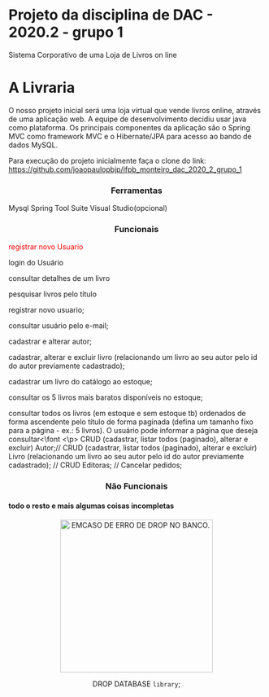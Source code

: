 # Projeto da disciplina de DAC - 2020.2 - grupo 1
Sistema Corporativo de uma Loja de Livros on line

A Livraria
=============

O nosso projeto inicial será uma loja virtual que vende livros online, através de uma aplicação web. A equipe de desenvolvimento decidiu usar java como plataforma. Os principais componentes da aplicação são  o Spring MVC como framework MVC e o Hibernate/JPA para acesso ao bando de dados MySQL.

Para execução do projeto inicialmente faça o clone do link: https://github.com/joaopaulopbjp/ifpb_monteiro_dac_2020_2_grupo_1


<h3 align="center">Ferramentas</h3>
Mysql
Spring Tool Suite
Visual Studio(opcional)

<h3 align="center">Funcionais</h3>

<font color="red">registrar novo Usuario</font>
<p> login do Usuário </p>
</p> consultar detalhes de um livro 
</p> pesquisar livros pelo título 
</p> registrar novo usuario; 
</p> consultar usuário pelo e-mail;
</p> cadastrar e alterar autor;
</p> cadastrar, alterar e excluir livro (relacionando um livro ao seu autor pelo id do autor previamente cadastrado);
</p> cadastrar um livro do catálogo ao estoque;
</p> consultar os 5 livros mais baratos disponíveis no estoque;
</p> consultar todos os livros (em estoque e sem estoque tb) ordenados de forma ascendente pelo título de forma paginada (defina um tamanho fixo para a página - ex.: 5 livros). O usuário pode informar a página que deseja consultar<\font
<\p>  CRUD (cadastrar, listar todos (paginado), alterar e excluir) Autor;//
CRUD (cadastrar, listar todos (paginado), alterar e excluir) Livro (relacionando um livro ao seu autor pelo id do autor previamente cadastrado); // CRUD Editoras; // Cancelar pedidos;


<h3 align="center">Não Funcionais</h3>

<p><h4>todo o resto e mais algumas coisas incompletas</h4></p>
<p></p>
<p></p>
<p></p>
<p></p>
<p></p>
<p></p>


<center>
</p></p></p><img src="https://upload.wikimedia.org/wikipedia/en/thumb/1/15/Ambox_warning_pn.svg/1178px-Ambox_warning_pn.svg.png" width=300 height=300 title="EMCASO DE ERRO DE DROP NO BANCO.">

DROP DATABASE `library`;
</center>






